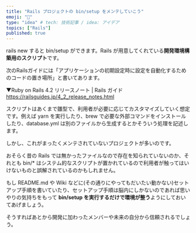 ```yaml
---
title: "Rails プロジェクトの bin/setup をメンテしていこう"
emoji: "🐥"
type: "idea" # tech: 技術記事 / idea: アイデア
topics: ["Rails"]
published: true
---
```

rails new すると bin/setup ができます。Rails が用意してくれている**開発環境構築用のスクリプト**です。

次のRailsガイドには「アプリケーションの初期設定時に設定を自動化するためのコードの置き場所」と書いてあります。

▼Ruby on Rails 4.2 リリースノート | Rails ガイド
https://railsguides.jp/4_2_release_notes.html

スクリプトはあくまで雛型で、利用者が必要に応じてカスタマイズしていく想定です。例えば yarn を実行したり、brew で必要な外部コマンドをインストールしたり、database.yml は別のファイルから生成するとかそういう処理を記述します。

しかし、これがまったくメンテされていないプロジェクトが多いのです。

おそらく昔の Rails では無かったファイルなので存在を知られていないのか、それとも bin/* はシステム的なスクリプトが置かれているので利用者が触ってはいけないものと誤解されているのかもしれません。

もし README.md や Wiki などに(その通りにやってもだいたい動かない)セットアップ手順を書いていたり、セットアップ手順は脳内にしかないのであれば思いやりの気持ちをもって **bin/setup を実行するだけで環境が整う**ようにしておいてあげましょう。

そうすればあとから開発に加わったメンバーや未来の自分から信頼されるでしょう。
